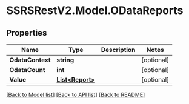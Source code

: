 # SSRSRestV2.Model.ODataReports

## Properties

Name | Type | Description | Notes
------------ | ------------- | ------------- | -------------
**OdataContext** | **string** |  | [optional] 
**OdataCount** | **int** |  | [optional] 
**Value** | [**List&lt;Report&gt;**](Report.md) |  | [optional] 

[[Back to Model list]](../../README.md#documentation-for-models) [[Back to API list]](../../README.md#documentation-for-api-endpoints) [[Back to README]](../../README.md)

